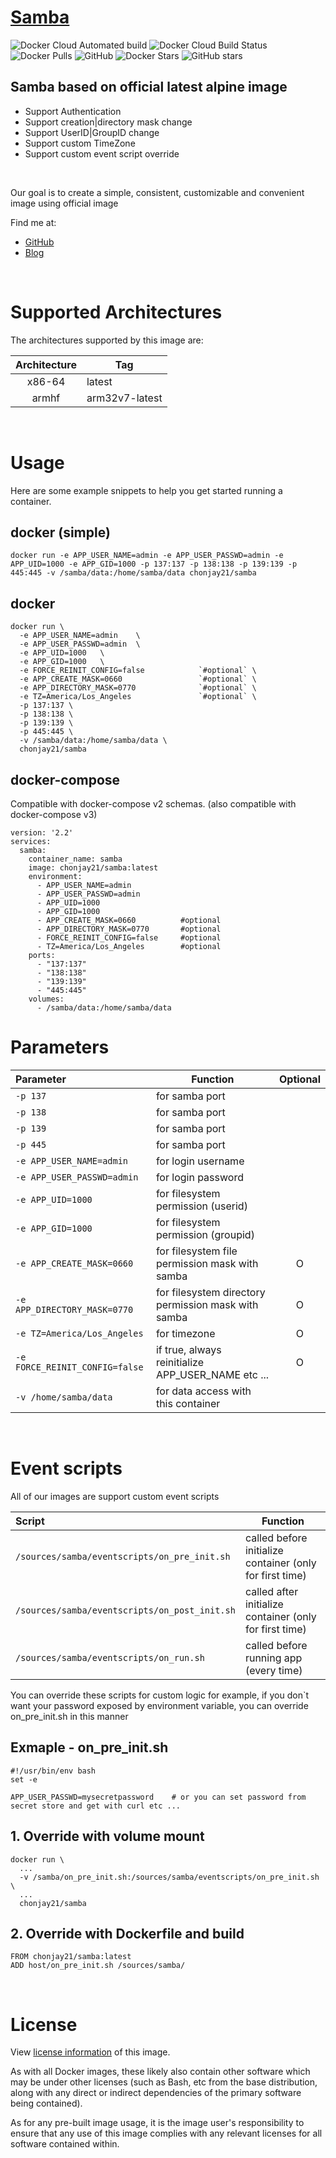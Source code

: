 # [**Samba**](https://github.com/chonjay21/docker-samba)
![Docker Cloud Automated build](https://img.shields.io/docker/cloud/automated/chonjay21/samba)
![Docker Cloud Build Status](https://img.shields.io/docker/cloud/build/chonjay21/samba)
![Docker Pulls](https://img.shields.io/docker/pulls/chonjay21/samba)
![GitHub](https://img.shields.io/github/license/chonjay21/docker-samba)
![Docker Stars](https://img.shields.io/docker/stars/chonjay21/samba?style=social)
![GitHub stars](https://img.shields.io/github/stars/chonjay21/docker-samba?style=social)
## Samba based on official latest alpine image
* Support Authentication
* Support creation|directory mask change
* Support UserID|GroupID change
* Support custom TimeZone
* Support custom event script override

<br />

Our goal is to create a simple, consistent, customizable and convenient image using official image

Find me at:
* [GitHub](https://github.com/chonjay21)
* [Blog](https://chonjay.tistory.com/)

<br />

# Supported Architectures

The architectures supported by this image are:

| Architecture | Tag |
| :----: | --- |
| x86-64 | latest |
| armhf | arm32v7-latest |

<br />

# Usage

Here are some example snippets to help you get started running a container.

## docker (simple)

```
docker run -e APP_USER_NAME=admin -e APP_USER_PASSWD=admin -e APP_UID=1000 -e APP_GID=1000 -p 137:137 -p 138:138 -p 139:139 -p 445:445 -v /samba/data:/home/samba/data chonjay21/samba
```

## docker

```
docker run \
  -e APP_USER_NAME=admin	\
  -e APP_USER_PASSWD=admin	\
  -e APP_UID=1000	\
  -e APP_GID=1000	\
  -e FORCE_REINIT_CONFIG=false            `#optional` \
  -e APP_CREATE_MASK=0660                 `#optional` \
  -e APP_DIRECTORY_MASK=0770              `#optional` \
  -e TZ=America/Los_Angeles               `#optional` \
  -p 137:137 \
  -p 138:138 \
  -p 139:139 \
  -p 445:445 \
  -v /samba/data:/home/samba/data \
  chonjay21/samba
```


## docker-compose

Compatible with docker-compose v2 schemas. (also compatible with docker-compose v3)

```
version: '2.2'
services:
  samba:
    container_name: samba
    image: chonjay21/samba:latest
    environment:
      - APP_USER_NAME=admin
      - APP_USER_PASSWD=admin
      - APP_UID=1000
      - APP_GID=1000
      - APP_CREATE_MASK=0660          #optional
      - APP_DIRECTORY_MASK=0770       #optional
      - FORCE_REINIT_CONFIG=false     #optional
      - TZ=America/Los_Angeles        #optional
    ports:
      - "137:137"
      - "138:138"
      - "139:139"
      - "445:445"
    volumes:
      - /samba/data:/home/samba/data
```

# Parameters

| Parameter | Function | Optional |
| :---- | --- | :---: |
| `-p 137` | for samba port |  |
| `-p 138` | for samba port |  |
| `-p 139` | for samba port |  |
| `-p 445` | for samba port |  |
| `-e APP_USER_NAME=admin` | for login username |  |
| `-e APP_USER_PASSWD=admin` | for login password |  |
| `-e APP_UID=1000` | for filesystem permission (userid)  |  |
| `-e APP_GID=1000` | for filesystem permission (groupid)  |  |
| `-e APP_CREATE_MASK=0660` | for filesystem file permission mask with samba  | O |
| `-e APP_DIRECTORY_MASK=0770` | for filesystem directory permission mask with samba  | O |
| `-e TZ=America/Los_Angeles` | for timezone  | O |
| `-e FORCE_REINIT_CONFIG=false` | if true, always reinitialize APP_USER_NAME etc ...  | O |
| `-v /home/samba/data` | for data access with this container |  |

<br />

# Event scripts

All of our images are support custom event scripts

| Script | Function |
| :---- | --- |
| `/sources/samba/eventscripts/on_pre_init.sh` | called before initialize container (only for first time) |
| `/sources/samba/eventscripts/on_post_init.sh` | called after initialize container (only for first time) |
| `/sources/samba/eventscripts/on_run.sh` | called before running app (every time) |

You can override these scripts for custom logic
for example, if you don`t want your password exposed by environment variable, you can override on_pre_init.sh in this manner

## Exmaple - on_pre_init.sh
```
#!/usr/bin/env bash
set -e

APP_USER_PASSWD=mysecretpassword    # or you can set password from secret store and get with curl etc ...
```

## 1. Override with volume mount
```
docker run \
  ...
  -v /samba/on_pre_init.sh:/sources/samba/eventscripts/on_pre_init.sh \
  ...
  chonjay21/samba
```

## 2. Override with Dockerfile and build
```
FROM chonjay21/samba:latest
ADD host/on_pre_init.sh /sources/samba/
```

<br />

# License

View [license information](https://github.com/chonjay21/docker-samba/blob/master/LICENSE) of this image.

As with all Docker images, these likely also contain other software which may be under other licenses (such as Bash, etc from the base distribution, along with any direct or indirect dependencies of the primary software being contained).

As for any pre-built image usage, it is the image user's responsibility to ensure that any use of this image complies with any relevant licenses for all software contained within.